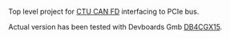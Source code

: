 
Top level project for [CTU CAN FD](https://gitlab.fel.cvut.cz/canbus/CAN_FD_IP_Core) interfacing to PCIe bus.

Actual version has been tested with Devboards Gmb [DB4CGX15](https://www.devboards.de/en/home/products/product-details/article/db4cgx15/).

